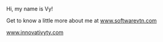 Hi, my name is Vy!

Get to know a little more about me at www.softwarevtn.com

www.innovativyty.com
